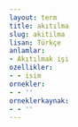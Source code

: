 ```yaml
---
layout: term
title: akıtılma
slug: akitilma
lisan: Türkçe
anlamlar:
- Akıtılmak işi
ozellikler:
- - isim
ornekler:
- - ''
orneklerkaynak:
- - ''
---
```

